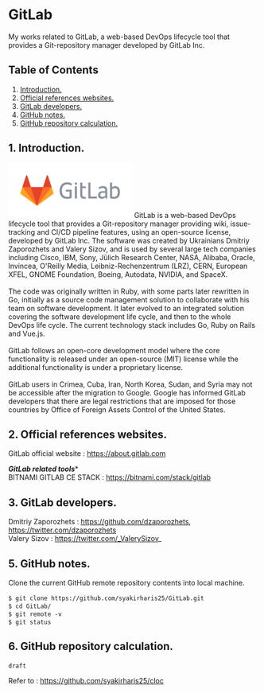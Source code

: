 # GitLab
My works related to GitLab, a web-based DevOps lifecycle tool that provides a Git-repository manager developed by GitLab Inc.

## Table of Contents
1. [Introduction.](#introduction)
2. [Official references websites.](#references)
3. [GitLab developers.](#developers)
4. [GitHub notes.](#github)
5. [GitHub repository calculation.](#calculation)

<a name="introduction"></a>
## 1. Introduction.
<img src="gitlab.png" height="110">
GitLab is a web-based DevOps lifecycle tool that provides a Git-repository manager providing wiki, issue-tracking and CI/CD pipeline features, using an open-source license, developed by GitLab Inc. The software was created by Ukrainians Dmitriy Zaporozhets and Valery Sizov, and is used by several large tech companies including Cisco, IBM, Sony, Jülich Research Center, NASA, Alibaba, Oracle, Invincea, O'Reilly Media, Leibniz-Rechenzentrum (LRZ), CERN, European XFEL, GNOME Foundation, Boeing, Autodata, NVIDIA, and SpaceX.
<br /><br />
The code was originally written in Ruby, with some parts later rewritten in Go, initially as a source code management solution to collaborate with his team on software development. It later evolved to an integrated solution covering the software development life cycle, and then to the whole DevOps life cycle. The current technology stack includes Go, Ruby on Rails and Vue.js.
<br /><br />
GitLab follows an open-core development model where the core functionality is released under an open-source (MIT) license while the additional functionality is under a proprietary license.
<br /><br />
GitLab users in Crimea, Cuba, Iran, North Korea, Sudan, and Syria may not be accessible after the migration to Google. Google has informed GitLab developers that there are legal restrictions that are imposed for those countries by Office of Foreign Assets Control of the United States.

<a name="references"></a>
## 2. Official references websites.
GitLab official website : https://about.gitlab.com <br />

*__GitLab related tools__** <br />
BITNAMI GITLAB CE STACK : https://bitnami.com/stack/gitlab <br />

<a name="developers"></a>
## 3. GitLab developers.
Dmitriy Zaporozhets : https://github.com/dzaporozhets, https://twitter.com/dzaporozhets <br />
Valery Sizov : https://twitter.com/_ValerySizov_ <br />
 
<a name="github"></a>
## 5. GitHub notes.
Clone the current GitHub remote repository contents into local machine.
```
$ git clone https://github.com/syakirharis25/GitLab.git
$ cd GitLab/
$ git remote -v
$ git status
```

<a name="calculation"></a>
## 6. GitHub repository calculation.
```
draft
```
Refer to : https://github.com/syakirharis25/cloc
